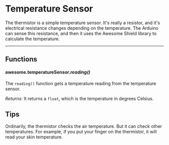 # Temperature Sensor

The thermistor is a simple temperature sensor. It's really a resistor, and it's electrical resistance changes depending on the temperature. The Arduino can sense this resistance, and then it uses the Awesome Shield library to calculate the temperature.

***

## Functions

#### awesome.temperatureSensor.*reading()*

The `reading()` function gets a temperature reading from the temperature sensor.

*Returns:* It returns a `float`, which is the temperature in degrees Celsius.

## Tips
Ordinarily, the thermistor checks the air temperature. But it can check other temperatures. For example, if you put your finger on the thermistor, it will read your skin temperature.
